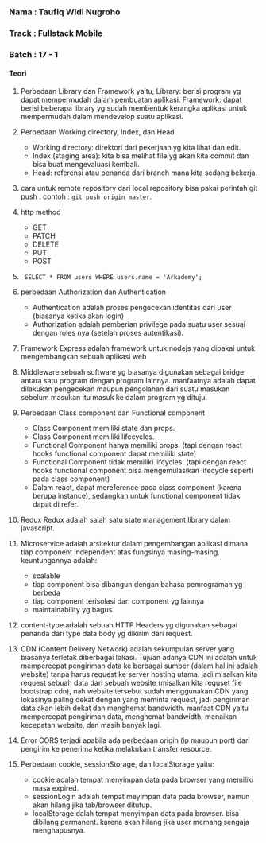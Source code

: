 ### Nama : Taufiq Widi Nugroho
### Track : Fullstack Mobile
### Batch : 17 - 1

#### Teori

 1. Perbedaan Library dan Framework yaitu, 
    Library: berisi program yg dapat mempermudah dalam pembuatan aplikasi. 
    Framework: dapat berisi beberapa library yg sudah membentuk kerangka aplikasi untuk mempermudah dalam mendevelop suatu aplikasi.
    
 2. Perbedaan Working directory, Index, dan Head
    * Working directory: direktori dari pekerjaan yg kita lihat dan edit.
    * Index (staging area): kita bisa melihat file yg akan kita commit dan bisa buat mengevaluasi kembali.
    * Head: referensi atau penanda dari branch mana kita sedang bekerja.
    
 3. cara untuk remote repository dari local repository bisa pakai perintah git push <nama branch di remote> <branch di local>. contoh : ``` git push origin master ```.
 
 4. http method
      * GET
      * PATCH
      * DELETE
      * PUT
      * POST
        
  5. ``` SELECT * FROM users WHERE users.name = 'Arkademy';```
  
  6. perbedaan Authorization dan Authentication
        * Authentication adalah proses pengecekan identitas dari user (biasanya ketika akan login)
        * Authorization adalah pemberian privilege pada suatu user sesuai dengan roles nya (setelah proses autentikasi).
        
  7. Framework Express adalah framework untuk nodejs yang dipakai untuk mengembangkan sebuah aplikasi web
  
   8. Middleware
        sebuah software yg biasanya digunakan sebagai bridge antara satu program dengan program lainnya. manfaatnya adalah dapat dilakukan pengecekan maupun pengolahan dari suatu masukan sebelum masukan itu masuk ke dalam program yg dituju.

 9.  Perbedaan Class component dan Functional component
        * Class Component memiliki state dan props.
        * Class Component memiliki lifecycles.
        * Functional Component hanya memiliki props. (tapi dengan react hooks functional component dapat memiliki state)
        * Functional Component tidak memiliki lifcycles. (tapi dengan react hooks functional component bisa mengemulasikan lifecycle seperti pada class component)
        * Dalam react, dapat mereference pada class component (karena berupa instance), sedangkan untuk functional component tidak dapat di refer.
        
 10. Redux 
        Redux adalah salah satu state management library dalam javascript.
  
11. Microservice adalah arsitektur dalam pengembangan aplikasi dimana tiap component independent atas fungsinya masing-masing.
 keuntungannya adalah:
    * scalable
    * tiap component bisa dibangun dengan bahasa pemrograman yg berbeda
    * tiap component terisolasi dari component yg lainnya
    * maintainability yg bagus
  
 12. content-type adalah sebuah HTTP Headers yg digunakan sebagai penanda dari type data body yg dikirim dari request.
  
 13. CDN (Content Delivery Network) adalah sekumpulan server yang biasanya terletak diberbagai lokasi. Tujuan adanya CDN ini adalah untuk mempercepat pengiriman data ke berbagai sumber (dalam hal ini adalah website) tanpa harus request ke server hosting utama. jadi misalkan kita request sebuah data dari sebuah website (misalkan kita requset file bootstrap cdn), nah website tersebut sudah menggunakan CDN yang lokasinya paling dekat dengan yang meminta request, jadi pengiriman data akan lebih dekat dan menghemat bandwidth. manfaat CDN yaitu mempercepat pengiriman data, menghemat bandwidth, menaikan kecepatan website, dan masih banyak lagi.
 
 14. Error CORS terjadi apabila ada perbedaan origin (ip maupun port) dari pengirim ke penerima ketika melakukan transfer resource.
 15. Perbedaan cookie, sessionStorage, dan localStorage yaitu:
        * cookie adalah tempat menyimpan data pada browser yang memiliki masa expired.
        * sessionLogin adalah tempat meyimpan data pada browser, namun akan hilang jika tab/browser ditutup.
        * localStorage dalah tempat menyimpan data pada browser. bisa dibilang permanent. karena akan hilang jika user memang sengaja menghapusnya.
  
  

